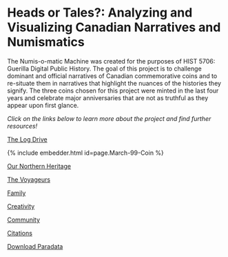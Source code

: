 

<h1> Heads or Tales?: Analyzing and Visualizing Canadian Narratives and Numismatics</h1>

<p>The Numis-o-matic Machine was created for the purposes of HIST 5706: Guerilla Digital Public History. The goal of this project is to challenge dominant and official narratives of Canadian commemorative coins and to re-situate them in narratives that highlight the nuances of the histories they signify. The three coins chosen for this project were minted in the last four years and celebrate major anniversaries that are not as truthful as they appear upon first glance.</p>

<p><i>Click on the links below to learn more about the project and find further resources!</i></p>

[The Log Drive](the_log_drive_coin.md)

{% include embedder.html id=page.March-99-Coin %}

[Our Northern Heritage](our-northern-heritage-coin.md)

[The Voyageurs](the_voyageurs_coin.md)

[Family](family_coin.md)

[Creativity](creativity_coin.md)

[Community](community_coin.md)

[Citations](citations.md)

[Download Paradata](paradata.md) 
